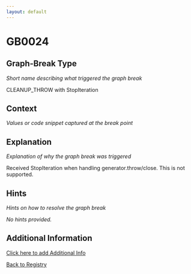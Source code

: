 ```yaml
---
layout: default
---
```

# GB0024

## Graph-Break Type
*Short name describing what triggered the graph break*

CLEANUP_THROW with StopIteration

## Context
*Values or code snippet captured at the break point*



## Explanation
*Explanation of why the graph break was triggered*

Received StopIteration when handling generator.throw/close. This is not supported.

## Hints
*Hints on how to resolve the graph break*

*No hints provided.*


## Additional Information

<!-- ADDITIONAL INFORMATION START - Add custom information below this line -->

<!-- ADDITIONAL INFORMATION END -->


[Click here to add Additional Info](https://github.com/meta-pytorch/compile-graph-break-site/edit/main/docs/gb/gb0024.md)

[Back to Registry](../index.html)
